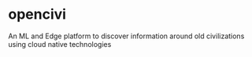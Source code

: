 # opencivi
An ML and Edge platform to discover information around old civilizations using cloud native technologies
